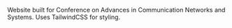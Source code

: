 Website built for Conference on Advances in Communication Networks and Systems. Uses TailwindCSS for styling.
